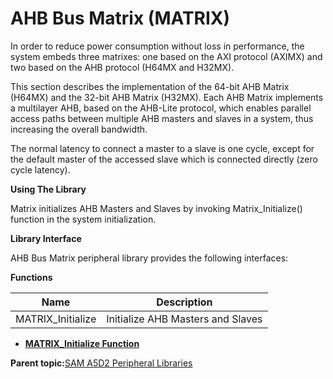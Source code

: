 # AHB Bus Matrix \(MATRIX\)

In order to reduce power consumption without loss in performance, the system embeds three matrixes: one based on the AXI protocol \(AXIMX\) and two based on the AHB protocol \(H64MX and H32MX\).

This section describes the implementation of the 64-bit AHB Matrix \(H64MX\) and the 32-bit AHB Matrix \(H32MX\). Each AHB Matrix implements a multilayer AHB, based on the AHB-Lite protocol, which enables parallel access paths between multiple AHB masters and slaves in a system, thus<br />increasing the overall bandwidth.

The normal latency to connect a master to a slave is one cycle, except for the default master of the accessed slave which is connected directly \(zero cycle latency\).

**Using The Library**

Matrix initializes AHB Masters and Slaves by invoking Matrix\_Initialize\(\) function in the system initialization.

**Library Interface**

AHB Bus Matrix peripheral library provides the following interfaces:

**Functions**

|Name|Description|
|----|-----------|
|MATRIX\_Initialize|Initialize AHB Masters and Slaves|

-   **[MATRIX\_Initialize Function](GUID-FA9FACD5-567C-4E6B-AE56-164C4FC553A5.md)**  


**Parent topic:**[SAM A5D2 Peripheral Libraries](GUID-F6605EDC-FC71-4081-8560-0C1681C1FA8D.md)

